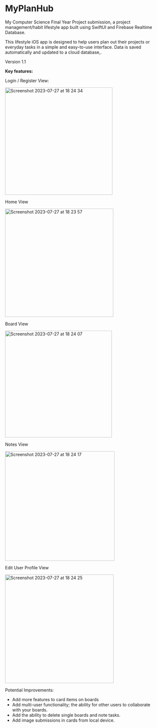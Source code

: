 # MyPlanHub
My Computer Science Final Year Project submission, a project management/habit lifestyle app built using SwiftUI and Firebase Realtime Database. 

This lifestyle iOS app is designed to help users plan out their projects or everyday tasks in a simple and easy-to-use interface. Data is saved automatically and updated to a cloud database,.

Version 1.1

<b>Key features: </b>

Login / Register View:


<img width="352" alt="Screenshot 2023-07-27 at 18 24 34" src="https://github.com/bi0hazarDD/MyPlanHub/assets/41805267/86063615-65f7-4d15-95d4-854fd3ead26d">


Home View



<img width="355" alt="Screenshot 2023-07-27 at 18 23 57" src="https://github.com/bi0hazarDD/MyPlanHub/assets/41805267/d9dcdf1e-2e2e-4732-ba6b-78728af6f81d">



Board View


<img width="350" alt="Screenshot 2023-07-27 at 18 24 07" src="https://github.com/bi0hazarDD/MyPlanHub/assets/41805267/f24043ef-1ba1-4217-b48c-d3bdc127691b">

Notes View



<img width="359" alt="Screenshot 2023-07-27 at 18 24 17" src="https://github.com/bi0hazarDD/MyPlanHub/assets/41805267/9bcfc436-421a-4e52-8254-9701fd897d5f">



Edit User Profile View



<img width="356" alt="Screenshot 2023-07-27 at 18 24 25" src="https://github.com/bi0hazarDD/MyPlanHub/assets/41805267/abe0193c-6d1c-4bb7-a6b4-ea497cac6bd9">


Potential Improvements:
- Add more features to card items on boards
- Add multi-user functionality; the ability for other users to collaborate with your boards.
- Add the ability to delete single boards and note tasks.
- Add image submissions in cards from local device.
